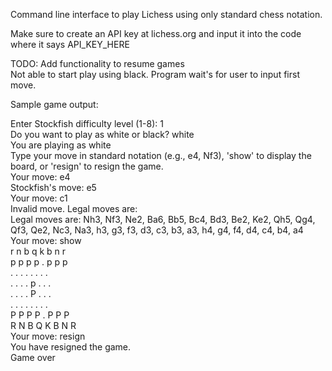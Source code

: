Command line interface to play Lichess using only standard chess notation.

Make sure to create an API key at lichess.org and input it into the code where it says API_KEY_HERE

TODO:
Add functionality to resume games<br />
Not able to start play using black. Program wait's for user to input first move.


Sample game output:

Enter Stockfish difficulty level (1-8): 1<br />
Do you want to play as white or black? white<br />
You are playing as white<br />
Type your move in standard notation (e.g., e4, Nf3), 'show' to display the board, or 'resign' to resign the game.<br />
Your move: e4<br />
Stockfish's move: e5<br />
Your move: c1<br />
Invalid move. Legal moves are:<br />
Legal moves are: Nh3, Nf3, Ne2, Ba6, Bb5, Bc4, Bd3, Be2, Ke2, Qh5, Qg4, Qf3, Qe2, Nc3, Na3, h3, g3, f3, d3, c3, b3, a3, h4, g4, f4, d4, c4, b4, a4<br />
Your move: show<br />
r n b q k b n r<br />
p p p p . p p p<br />
. . . . . . . .<br />
. . . . p . . .<br />
. . . . P . . .<br />
. . . . . . . .<br />
P P P P . P P P<br />
R N B Q K B N R<br />
Your move: resign<br />
You have resigned the game.<br />
Game over<br />
